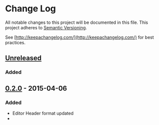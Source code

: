 # Change Log
All notable changes to this project will be documented in this file.
This project adheres to [Semantic Versioning](http://semver.org/).

See [http://keepachangelog.com/](http://keepachangelog.com/) for best practices.

## [Unreleased]
### Added


## [0.2.0] - 2015-04-06
### Added
- Editor Header format updated
-


[Unreleased]: https://github.com/pubpub/pubpub/compare/v0.3.0...HEAD
[0.2.0]: https://github.com/pubpub/pubpub/compare/v0.2.0...HEAD
